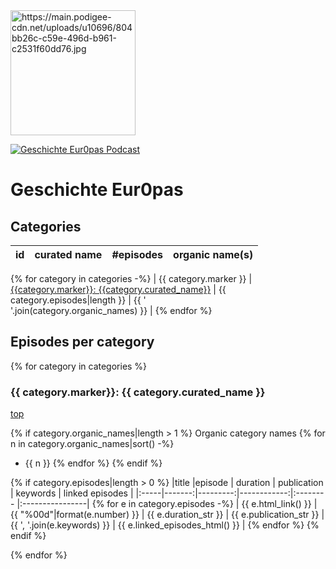 <a href="https://geschichteeuropas.podigee.io/">
<img src="https://main.podigee-cdn.net/uploads/u10696/804bb26c-c59e-496d-b961-c2531f60dd76.jpg" alt="https://main.podigee-cdn.net/uploads/u10696/804bb26c-c59e-496d-b961-c2531f60dd76.jpg" width="200">
</a>

[![Geschichte Eur0pas Podcast](https://img.shields.io/static/v1?label=Tobias%20Jakobi&message=geschichteeuropas.podigee.io&color=orange&logo=podcast%20index)](https://geschichteeuropas.podigee.io/)

<a id="top"></a>

# Geschichte Eur0pas

<a id="categories"></a>

## Categories

| id  | curated name | #episodes | organic name(s) |
|-----|:-------------|----------:|-----------------|
{% for category in categories -%}
| {{ category.marker }} | [{{category.marker}}: {{category.curated_name}}](#{{category.html_anchor_name()}}) | {{ category.episodes|length }} | {{ '<br>'.join(category.organic_names) }} |
{% endfor %}


## Episodes per category

{% for category in categories %}

<a id="{{ category.html_anchor_name() }}"></a>
### {{ category.marker}}: {{ category.curated_name }}
[top](#top)

{% if category.organic_names|length > 1 %}
Organic category names
{% for n in category.organic_names|sort() -%}
- {{ n }}
{% endfor %}
{% endif %}

{% if category.episodes|length > 0 %}
|title |episode | duration | publication | keywords | linked episodes |
|:-----|-------:|---------:|------------:|:-------- |:----------------|
{% for e in category.episodes -%}
| {{ e.html_link() }} | {{ "%00d"|format(e.number) }} | {{ e.duration_str }} | {{ e.publication_str }} | {{ ', '.join(e.keywords) }} | {{ e.linked_episodes_html() }} |
{% endfor %}
{% endif %}

{% endfor %}